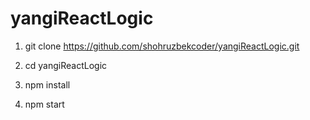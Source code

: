 # yangiReactLogic


1. git clone https://github.com/shohruzbekcoder/yangiReactLogic.git

2. cd yangiReactLogic

3. npm install

4. npm start
